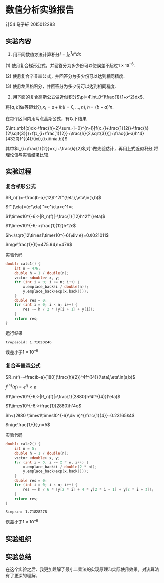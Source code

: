 # 数值分析实验报告

计54 马子轩 2015012283

## 实验内容

1. 用不同数值方法计算积分$I=\int_0^1e^xdx$

(1) 使用复合梯形公式，并回答分为多少份可以使误差不超过$1\times10^{-6}$.

(2) 使用复合辛普森公式，并回答分为多少份可以达到相同精度.

(3) 使用龙贝格积分，并回答分为多少份可以达到相同精度.

2. 用下面的复合高斯公式做近似积分$\pi=4\int_0^1\frac{1}{1+x^2}dx$.

将$[a,b]$做等距划分,$x_i=a+ih(i=0,...,n), h=(b-a)/n$.

在每个区间内用两点高斯公式，有以下结果

$\int_a^bf(x)dx=\frac{h}{2}\sum_{i=0}^{n-1}[f(x_{i+\frac{1}{2}}-\frac{h}{2\sqrt{3}})+f(x_{i+\frac{1}{2}}+\frac{h}{2\sqrt{3}})]+\frac{(b-a)h^4}{4320}f^{(4)}(\xi),(\xi\in(a,b))$

其中$x_{i+\frac{1}{2}}=x_i+\frac{h}{2}​$,对h做先验估计，再用上式近似积分,将理论值与实验结果比较.

## 实验过程

### 复合梯形公式

$R_n(f)=-\frac{b-a}{12}h^2f''(\eta),\eta\in(a,b)$

$f''(\eta)=(e^\eta)''=e^\eta<e^1=e

$1\times10^{-6}>|R_n(f)|=\frac{1}{12}h^2f''(\eta)$

$1\times10^{-6} >\frac{1}{12}h^2e$

$h<\sqrt{12\times1\times10^{-6}\div e}=0.0021011$

$n\ge\frac{1}{h}=475.94,n=476$

实验代码

```cpp
double calc1() {
	int n = 476;
	double h = 1 / double(n);
	vector <double> x, y;
	for (int i = 0; i <= n; i++) {
		x.emplace_back(i / double(n));
		y.emplace_back(exp(x.back()));
	}
	double res = 0;
	for (int i = 0; i < n; i++) {
		res += h / 2 * (y[i + 1] + y[i]);
	}
	return res;
}
```

运行结果

```shell
trapezoid: 1.71828246
```

误差小于$1\times10^{-6}$

### 复合辛普森公式

$R_n(f)=-\frac{b-a}{180}(\frac{h}{2})^4f^{(4)}(\eta),\eta\in(a,b)$

$f^{(4)}(\eta)=e^\eta<e$

$1\times10^{-6}>|R_n(f)|=\frac{1}{2880}h^4f^{(4)}(\eta)$

$1\times10^{-6}>\frac{1}{2880}h^4e$

$h<(2880 \times1\times10^{-6}\div e)^{\frac{1}{4}}=0.2316584$

$n\ge\frac{1}{h},n=5$

实验代码

```cpp
double calc2() {
	int n = 5;
	double h = 1 / double(n);
	vector <double> x, y;
	for (int i = 0; i <= 2 * n; i++) {
		x.emplace_back(i / double(2 * n));
		y.emplace_back(exp(x.back()));
	}
	double res = 0;
	for (int i = 0; i < n; i++) {
		res += h / 6 * (y[2 * i] + 4 * y[2 * i + 1] + y[2 * i + 2]);
	}
	return res;
}
```

```shell
Simpson: 1.71828278
```

误差小于$1\times10^{-6}$

## 实验组织

## 实验总结

在这个实验之后，我更加理解了最小二乘法的实现原理和实际使用效果。对该算法有了更深的理解。
